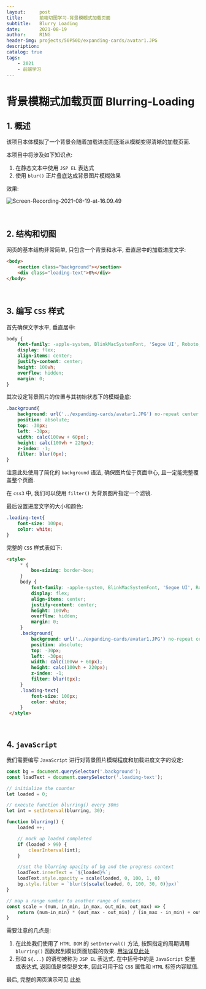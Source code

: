 ```yaml
---
layout:     post
title:      前端切图学习-背景模糊式加载页面
subtitle:   Blurry Loading
date:       2021-08-19
author:     R1NG
header-img: projects/50P50D/expanding-cards/avatar1.JPG
description: 
catalog: true
tags:
    - 2021
    - 前端学习
---
```


# 背景模糊式加载页面 Blurring-Loading

## 1. 概述

该项目本体模拟了一个背景会随着加载进度而逐渐从模糊变得清晰的加载页面.

本项目中将涉及如下知识点:
1. 在静态文本中使用 `JSP EL` 表达式
2. 使用 `blur()` 正片叠底达成背景图片模糊效果

效果:

![Screen-Recording-2021-08-19-at-16.09.49](https://cdn.jsdelivr.net/gh/KirisameMarisaa/KirisameMarisaa.github.io/img/blogpost_images/Screen-Recording-2021-08-19-at-16.09.49.gif)

<br>

## 2. 结构和切图

网页的基本结构非常简单, 只包含一个背景和水平, 垂直居中的加载进度文字:

~~~html
<body>
    <section class="background"></section>
    <div class="loading-text">0%</div>
</body>
~~~

<br>

## 3. 编写 `CSS` 样式

首先确保文字水平, 垂直居中:

~~~css
body {
    font-family: -apple-system, BlinkMacSystemFont, 'Segoe UI', Roboto, Oxygen, Ubuntu, Cantarell, 'Open Sans', 'Helvetica Neue', sans-serif;
    display: flex;
    align-items: center;
    justify-content: center;
    height: 100vh;
    overflow: hidden;
    margin: 0;
}
~~~

其次设定背景图片的位置与其初始状态下的模糊叠底:

~~~css
.background{
    background: url('../expanding-cards/avatar1.JPG') no-repeat center center/cover;
    position: absolute;
    top: -30px;
    left: -30px;
    width: calc(100vw + 60px);
    height: calc(100vh + 220px);
    z-index: -1;
    filter: blur(0px);
}
~~~

注意此处使用了简化的 `background` 语法, 确保图片位于页面中心, 且一定能完整覆盖整个页面.

在 `css3` 中, 我们可以使用 `filter()` 为背景图片指定一个滤镜. 

最后设置进度文字的大小和颜色:

~~~css
.loading-text{
    font-size: 100px;
    color: white;
}
~~~

完整的 `CSS` 样式表如下:

~~~html
<style>
     * {
         box-sizing: border-box;
     }
     body {
         font-family: -apple-system, BlinkMacSystemFont, 'Segoe UI', Roboto, Oxygen, Ubuntu, Cantarell, 'Open Sans', 'Helvetica Neue', sans-serif;
         display: flex;
         align-items: center;
         justify-content: center;
         height: 100vh;
         overflow: hidden;
         margin: 0;
     }
     .background{
         background: url('../expanding-cards/avatar1.JPG') no-repeat center center/cover;
         position: absolute;
         top: -30px;
         left: -30px;
         width: calc(100vw + 60px);
         height: calc(100vh + 220px);
         z-index: -1;
         filter: blur(0px);
     }
     .loading-text{
         font-size: 100px;
         color: white;
     }
 </style>
~~~

<br>

## 4. `javaScript`
我们需要编写 `JavaScript` 进行对背景图片模糊程度和加载进度文字的设定:

~~~javascript
const bg = document.querySelector('.background');
const loadText = document.querySelector('.loading-text');

// initialize the counter
let loaded = 0;

// execute function blurring() every 30ms
let int = setInterval(blurring, 30);

function blurring() {
    loaded ++;

    // mock up loaded completed
    if (loaded > 99) {
        clearInterval(int);
    }

    //set the blurring opacity of bg and the progress context
    loadText.innerText = `${loaded}%`;
    loadText.style.opacity = scale(loaded, 0, 100, 1, 0)
    bg.style.filter = `blur(${scale(loaded, 0, 100, 30, 0)}px)`
}    

// map a range number to another range of numbers
const scale = (num, in_min, in_max, out_min, out_max) => {
    return (num-in_min) * (out_max - out_min) / (in_max - in_min) + out_min
}     
~~~

需要注意的几点是:
1. 在此处我们使用了 `HTML DOM` 的 `setInterval()` 方法, 按照指定的周期调用 `blurring()` 函数起到模拟页面加载的效果. [用法详见此处](https://www.w3school.com.cn/jsref/met_win_setinterval.asp)
2. 形如 `${...}` 的语句被称为 `JSP EL` 表达式. 在中括号中的是 `JavaScript` 变量或表达式, 返回值是类型是文本, 因此可用于给 `CSS` 属性和 `HTML` 标签内容赋值.

最后, 完整的网页演示可见 [此处](../../../../../projects/50P50D/blurry-loading/index.html)




